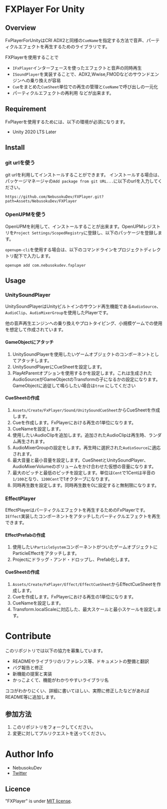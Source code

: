 # FXPlayer For Unity

[//]: # (image or gif)

## Overview

FxPlayerForUnityはCRI ADX2と同様の`CueName`を指定する方法で音声、パーティクルエフェクトを再生するためのライブラリです。

FXPlayerを使用することで
- `IFxPlayer`インターフェースを使ったエフェクトと音声の同時再生
- `ISoundPlayer`を実装することで、ADX2,Wwise,FMODなどのサウンドエンジンへの乗り換えが容易
- `Cue`をまとめた`CueSheet`単位での再生の管理と`CueName`で呼び出しの一元化
- パーティクルエフェクトの再利用
などが出来ます。

## Requirement

FxPlayerを使用するためには、以下の環境が必須になります。

- Unity 2020 LTS Later

## Install

### git urlを使う

git urlを利用してインストールすることができます。 インストールする場合は、 パッケージマネージャの`Add package from git URL...`に以下のurlを入力してください。

```text
https://github.com/NebusokuDev/FXPlayer.git?path=Assets/NebusokuDev/FXPlayer
```

### OpenUPMを使う

OpenUPMを利用して、インストールすることが出来ます。OpenUPMレジストリを`Project Settings/ScopedRegistry`に登録し、以下のパッケージを登録します。

`openupm-cli`を使用する場合は、以下のコマンドラインをプロジェクトディレクトリ配下で入力します。

```text
openupm add com.nebusokudev.fxplayer
```

## Usage

### UnitySoundPlayer
UnitySoundPlayerはUnityビルトインのサウンド再生機能である`AudioSource`、`AudioClip`、`AudioMixerGroup`を使用したPlayerです。

他の音声再生エンジンへの乗り換えやプロトタイピング、小規模ゲームでの使用を想定して作成されています。

#### GameObjectにアタッチ

1. UnitySoundPlayerを使用したいゲームオブジェクトのコンポーネントとしてアタッチします。
2. UnitySoundPlayerにCueSheetを設定します。
3. PlayAtParentオプションを使用するかを設定します。これは生成されたAudioSourceがGameObjectのTransformの子になるかの設定になります。GameObjectに追従して鳴らしたい場合は`true`
   にしてください

#### CueSheetの作成

1. `Assets/Create/FxPlayer/Sound/UnitySoundCueSheet`からCueSheetを作成します。
2. Cueを作成します。FxPlayerにおける再生の1単位になります。
3. CueNameを設定します。
4. 使用したいAudioClipを追加します。追加されたAudioClipは再生時、ランダム再生されます。
5. AudioMixerGroupの設定をします。再生時に選択された`AudioSource`に適応されます。
6. 最大音量と最小音量を設定します。CueSheetとUnitySoundPlayer、AudioMixerVolumeのボリュームをかけ合わせた仮想の音量になります。
7. 最大のピッチと最低のピッチを設定します。単位は`Cent`で1Centは半音の`1/100`となり、`1200Cent`で1オクターブになります。
8. 同時再生数を設定します。同時再生数を0に設定すると無制限になります。

### EffectPlayer
EffectPlayerはパーティクルエフェクトを再生するためのFxPlayerです。`IEffect`実装したコンポーネントをアタッチしたパーティクルエフェクトを再生できます。

#### EffectPrefabの作成
1. 使用したい`ParticleSystem`コンポーネントがついたゲームオブジェクトにParticleEffectをアタッチします。
2. Projectにドラッグ・アンド・ドロップし、Prefab化します。

#### CueSheetの作成
1. `Assets/Create/FxPlayer/Effect/EffectCueSheet`からEffectCueSheetを作成します。
2. Cueを作成します。FxPlayerにおける再生の1単位になります。
3. CueNameを設定します。
4. Transform.localScaleに対応した、最大スケールと最小スケールを設定します。
# Contribute

このリポジトリでは以下の協力を募集しています。

- READMEやライブラリのリファレンス等、ドキュメントの整備と翻訳
- バグ報告と修正
- 新機能の提案と実装 
- かっこよくて、機能がわかりやすいライブラリ名

ココがわかりにくい、詳細に書いてほしい、実際に修正したなどがあればREADME等に追加します。

## 参加方法
1. このリポジトリをフォークしてください。
2. 変更に対してプルリクエストを送ってください。

# Author Info

- NebusokuDev
- [Twitter](https://twitter.com/neubsoku_dev)

## Licence

"FXPlayer" is under [MIT license](https://en.wikipedia.org/wiki/MIT_License).
